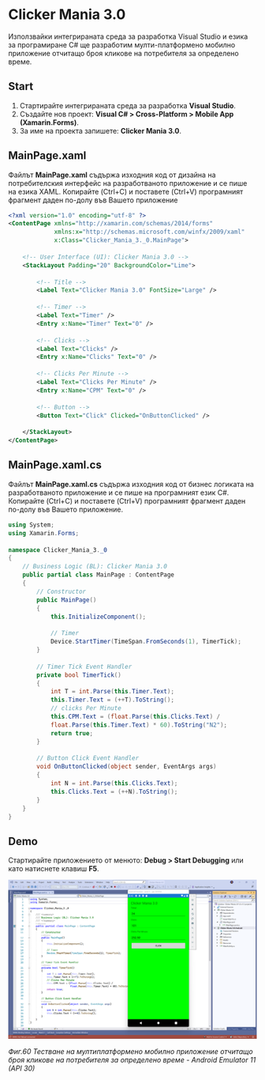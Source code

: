 # Clicker Mania 3.0

Използвайки интегрираната среда за разработка Visual Studio и езика за програмиране C\# ще разработим мулти-платформено мобилно приложение отчитащо броя кликове на потребителя за определено време.

## Start

1. Стартирайте интегрираната среда за разработка **Visual Studio**. 
2. Създайте нов проект: **Visual C\# &gt; Cross-Platform &gt; Mobile App \(Xamarin.Forms\)**. 
3. За име на проекта запишете: **Clicker Mania 3.0**.

## MainPage.xaml

Файлът **MainPage.xaml** съдържа изходния код от дизайна на потребителския интерфейс на разработваното приложение и се пише на езика XAML. Копирайте \(Ctrl+C\) и поставете \(Ctrl+V\) програмният фрагмент даден по-долу във Вашето приложение

```xml
<?xml version="1.0" encoding="utf-8" ?>
<ContentPage xmlns="http://xamarin.com/schemas/2014/forms"
             xmlns:x="http://schemas.microsoft.com/winfx/2009/xaml"
             x:Class="Clicker_Mania_3._0.MainPage">

    <!-- User Interface (UI): Clicker Mania 3.0 -->
    <StackLayout Padding="20" BackgroundColor="Lime">

        <!-- Title -->
        <Label Text="Clicker Mania 3.0" FontSize="Large" />

        <!-- Timer -->
        <Label Text="Timer" />
        <Entry x:Name="Timer" Text="0" />

        <!-- Clicks -->
        <Label Text="Clicks" />
        <Entry x:Name="Clicks" Text="0" />

        <!-- Clicks Per Minute -->
        <Label Text="Clicks Per Minute" />
        <Entry x:Name="CPM" Text="0" />

        <!-- Button -->
        <Button Text="Click" Clicked="OnButtonClicked" />
        
    </StackLayout>
</ContentPage>
```

## MainPage.xaml.cs

Файлът **MainPage.xaml.cs** съдържа изходния код от бизнес логиката на разработваното приложение и се пише на програмният език C\#. Копирайте \(Ctrl+C\) и поставете \(Ctrl+V\) програмният фрагмент даден по-долу във Вашето приложение.

```csharp
using System;
using Xamarin.Forms;

namespace Clicker_Mania_3._0
{
    // Business Logic (BL): Clicker Mania 3.0
    public partial class MainPage : ContentPage
    {
        // Constructor
        public MainPage()
        {
            this.InitializeComponent();
			
            // Timer
            Device.StartTimer(TimeSpan.FromSeconds(1), TimerTick);
        }

        // Timer Tick Event Handler
        private bool TimerTick()
        {
            int T = int.Parse(this.Timer.Text);
            this.Timer.Text = (++T).ToString();
            // clicks Per Minute
            this.CPM.Text = (float.Parse(this.Clicks.Text) /
            float.Parse(this.Timer.Text) * 60).ToString("N2");
            return true;
        }

        // Button Click Event Handler
        void OnButtonClicked(object sender, EventArgs args)
        {
            int N = int.Parse(this.Clicks.Text);
            this.Clicks.Text = (++N).ToString();
        }
    }
}
```

## Demo

Стартирайте приложението от менюто: **Debug &gt; Start Debugging** или като натиснете клавиш **F5**.

![](/images/60_Clicker_Mania_3.0.png)

_Фиг.60 Тестване на мултиплатформено мобилно приложение отчитащо броя кликове на потребителя за определено време - Android Emulator 11 \(API 30\)_

